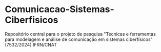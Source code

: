 # Comunicacao-Sistemas-Ciberfisicos
Repositório central para o projeto de pesquisa "Técnicas e ferramentas para modelagem e análise de comunicação em sistemas ciberfísicos" (7532/2024) IFRN/CNAT
